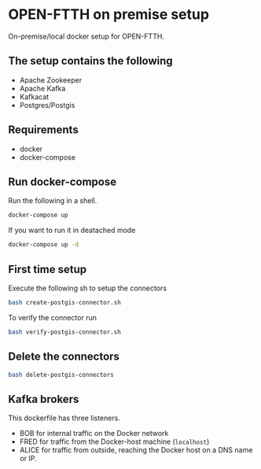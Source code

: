 # OPEN-FTTH on premise setup
On-premise/local docker setup for OPEN-FTTH.

## The setup contains the following
* Apache Zookeeper 
* Apache Kafka
* Kafkacat
* Postgres/Postgis

## Requirements
* docker
* docker-compose

## Run docker-compose
Run the following in a shell.
``` sh
docker-compose up
```

If you want to run it in deatached mode

``` sh
docker-compose up -d
```

## First time setup
Execute the following sh to setup the connectors 
``` sh
bash create-postgis-connector.sh
```

To verify the connector run
``` sh
bash verify-postgis-connector.sh
```

## Delete the connectors

``` sh
bash delete-postgis-connectors
```

## Kafka brokers
This dockerfile has three listeners.
* BOB for internal traffic on the Docker network
* FRED for traffic from the Docker-host machine (`localhost`)
* ALICE for traffic from outside, reaching the Docker host on a DNS name or IP.
